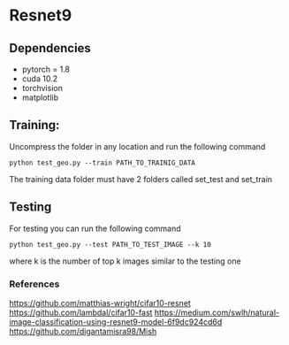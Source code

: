 # Resnet9

## Dependencies
- pytorch = 1.8
- cuda 10.2
- torchvision
- matplotlib

## Training:

Uncompress the folder in any location and run the following command

`python test_geo.py --train PATH_TO_TRAINIG_DATA`

The training data folder must have 2 folders called set_test and set_train

## Testing

For testing you can run the following command

`python test_geo.py --test PATH_TO_TEST_IMAGE --k 10`

where k is the number of top k images similar to the testing one



### References

https://github.com/matthias-wright/cifar10-resnet
https://github.com/lambdal/cifar10-fast
https://medium.com/swlh/natural-image-classification-using-resnet9-model-6f9dc924cd6d
https://github.com/digantamisra98/Mish


